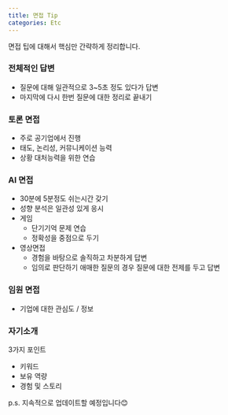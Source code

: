 ```yaml
---
title: 면접 Tip
categories: Etc
---
```

면접 팁에 대해서 핵심만 간략하게 정리합니다.

### 전체적인 답변
- 질문에 대해 일관적으로 3~5초 정도 있다가 답변
- 마지막에 다시 한번 질문에 대한 정리로 끝내기

### 토론 면접
- 주로 공기업에서 진행
- 태도, 논리성, 커뮤니케이션 능력
- 상황 대처능력을 위한 연습

### AI 면접
- 30분에 5분정도 쉬는시간 갖기
- 성향 분석은 일관성 있게 응시
- 게임
    - 단기기억 문제 연습
    - 정확성을 중점으로 두기
- 영상면접
    - 경험을 바탕으로 솔직하고 차분하게 답변
    - 임의로 판단하기 애매한 질문의 경우 질문에 대한 전제를 두고 답변

### 임원 면접
- 기업에 대한 관심도 / 정보

### 자기소개
3가지 포인트

- 키워드
- 보유 역량
- 경험 및 스토리

p.s. 지속적으로 업데이트할 예정입니다😊
